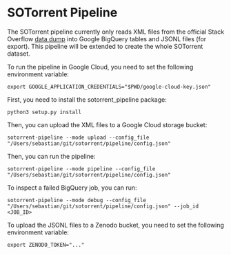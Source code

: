 # SOTorrent Pipeline

The SOTorrent pipeline currently only reads XML files from the official Stack Overflow 
[data dump](https://archive.org/details/stackexchange) into Google BigQuery tables and JSONL files (for export).
This pipeline will be extended to create the whole SOTorrent dataset.

To run the pipeline in Google Cloud, you need to set the following environment variable:

    export GOOGLE_APPLICATION_CREDENTIALS="$PWD/google-cloud-key.json"

First, you need to install the sotorrent_pipeline package:

    python3 setup.py install

Then, you can upload the XML files to a Google Cloud storage bucket:

    sotorrent-pipeline --mode upload --config_file "/Users/sebastian/git/sotorrent/pipeline/config.json"

Then, you can run the pipeline:

    sotorrent-pipeline --mode pipeline --config_file "/Users/sebastian/git/sotorrent/pipeline/config.json"

To inspect a failed BigQuery job, you can run:

    sotorrent-pipeline --mode debug --config_file "/Users/sebastian/git/sotorrent/pipeline/config.json" --job_id <JOB_ID>

To upload the JSONL files to a Zenodo bucket, you need to set the following environment variable:

    export ZENODO_TOKEN="..."
